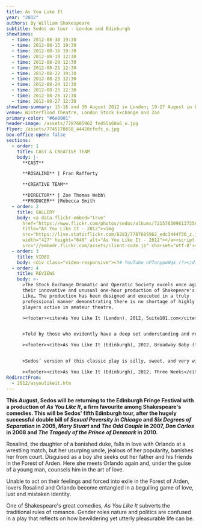 ```yaml
---
title: As You Like It
year: "2012"
authors: By William Shakespeare
subtitle: Sedos on tour - London and Edinburgh
showtimes:
  - time: 2012-08-30 19:30
  - time: 2012-08-15 19:30
  - time: 2012-08-16 19:30
  - time: 2012-08-19 12:30
  - time: 2012-08-20 12:30
  - time: 2012-08-21 12:30
  - time: 2012-08-22 19:30
  - time: 2012-08-23 12:30
  - time: 2012-08-24 12:30
  - time: 2012-08-25 12:30
  - time: 2012-08-26 12:30
  - time: 2012-08-27 12:30
showtime-summary: 15-16 and 30 August 2012 in London; 19-27 August in Edinburgh
venue: Winterflood Theatre, London Stock Exchange and Zoo
primary-color: "#6e0001"
header-image: /assets/7787685962_fe455a60a6_o.jpg
flyer: /assets/7745178658_44420cfefc_o.jpg
box-office-open: false
sections:
  - order: 1
    title: CAST & CREATIVE TEAM
    body: |-
      **CAST**

      **ROSALIND** | Fran Rafferty

      **CREATIVE TEAM**

      **DIRECTOR** | Zoe Thomas Webb\
      **PRODUCER** |Rebecca Smith
  - order: 2
    title: GALLERY
    body: <a data-flickr-embed="true"
      href="https://www.flickr.com/photos/sedos/albums/72157630961372566"
      title="As You Like It - 2012"><img
      src="https://live.staticflickr.com/8283/7787685962_edc3444f30_z.jpg"
      width="427" height="640" alt="As You Like It - 2012"></a><script async
      src="//embedr.flickr.com/assets/client-code.js" charset="utf-8"></script>
  - order: 3
    title: VIDEO
    body: <div class="video-responsive"><?# YouTube nP7onypwWqk /?></div>
  - order: 4
    title: REVIEWS
    body: >-
      >The Stock Exchange Dramatic and Operatic Society excels once again with
      their innovative and unusual one-hour production of Shakepeare's As You
      Like… The production has been designed and executed in a truly
      professional manner demonstrating there is no shortage of highly talented
      players active in amateur theatre.

      ><footer><cite>As You Like It (London), 2012, Suite101.com</cite></footer>


      >Told by those who evidently have a deep set understanding and respect for the text, the story is excellently executed so that not a line is out of place or superfluous to their storytelling cause. The overall design was incredibly creative and brilliantly executed… There are no weak performances from any member of the cast, each an integral link in a strong company… Sedos is so close to being professional it hurts. Outstandingly polished performances, brilliant direction and joy in creating theatrical masterpieces makes these young actors ones to watch.

      ><footer><cite>As You Like It (Edinburgh), 2012, Broadway Baby (five stars)</cite></footer>


      >Sedos’ version of this classic play is silly, sweet, and very witty.

      ><footer><cite>As You Like It (Edinburgh), 2012, Three Weeks</cite></footer>
RedirectFrom:
  - 2012/asyoulikeit.htm
---
```

**This August, Sedos will be returning to the Edinburgh Fringe Festival with a production of *As You Like It*, a firm favourite among Shakespeare's comedies. This will be Sedos' fifth Edinburgh tour, after the hugely successful double bill of *Sexual Peversity in Chicago* and *Six Degrees of Separation* in 2005, *Mary Stuart* and *The Odd Couple* in 2007, *Don Carlos* in 2008 and *The Tragedy of the Prince of Denmark* in 2010.**

Rosalind, the daughter of a banished duke, falls in love with Orlando at a wrestling match, but her usurping uncle, jealous of her popularity, banishes her from court. Disguised as a boy she seeks out her father and his friends in the Forest of Arden. Here she meets Orlando again and, under the guise of a young man, counsels him in the art of love.

Unable to act on their feelings and forced into exile in the Forest of Arden, lovers Rosalind and Orlando become entangled in a beguiling game of love, lust and mistaken identity.

One of Shakespeare's great comedies, *As You Like It* subverts the traditional rules of romance. Gender roles nature and politics are confused in a play that reflects on how bewildering yet utterly pleasurable life can be.